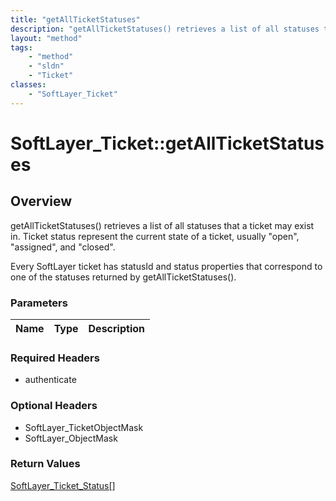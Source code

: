```yaml
---
title: "getAllTicketStatuses"
description: "getAllTicketStatuses() retrieves a list of all statuses that a ticket may exist in. Ticket status represent the current... "
layout: "method"
tags:
    - "method"
    - "sldn"
    - "Ticket"
classes:
    - "SoftLayer_Ticket"
---
```

# SoftLayer_Ticket::getAllTicketStatuses
## Overview 
getAllTicketStatuses() retrieves a list of all statuses that a ticket may exist in. Ticket status represent the current state of a ticket, usually "open", "assigned", and "closed". 

Every SoftLayer ticket has statusId and status properties that correspond to one of the statuses returned by getAllTicketStatuses(). 

### Parameters 
|Name | Type | Description |
| --- | --- | --- |


### Required Headers
* authenticate

### Optional Headers
* SoftLayer_TicketObjectMask
* SoftLayer_ObjectMask

### Return Values
<a href='/reference/datatypes/SoftLayer_Ticket_Status'>SoftLayer_Ticket_Status[] </a>

